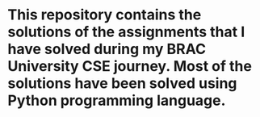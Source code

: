 # This repository contains the solutions of the assignments that I have solved during my BRAC University CSE journey. Most of the solutions have been solved using Python programming language.
